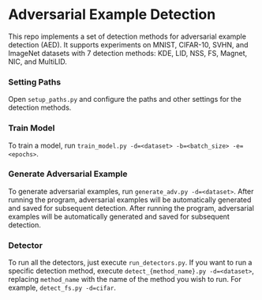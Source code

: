 # Adversarial Example Detection
This repo implements a set of detection methods for adversarial example detection (AED). It supports experiments on MNIST, CIFAR-10, SVHN, and ImageNet datasets with 7 detection methods: KDE, LID, NSS, FS, Magnet, NIC, and MultiLID.

### Setting Paths
Open `setup_paths.py` and configure the paths and other settings for the detection methods.

### Train Model
To train a model, run `train_model.py -d=<dataset> -b=<batch_size> -e=<epochs>`.

### Generate Adversarial Example
To generate adversarial examples, run `generate_adv.py -d=<dataset>`. After running the program, adversarial examples will be automatically generated and saved for subsequent detection. After running the program, adversarial examples will be automatically generated and saved for subsequent detection.

### Detector
To run all the detectors, just execute `run_detectors.py`. If you want to run a specific detection method, execute `detect_{method_name}.py -d=<dataset>`, replacing `method_name` with the name of the method you wish to run. For example, `detect_fs.py -d=cifar`.
